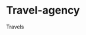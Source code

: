 # Travel-agency
<html lang="en">
<head>
    <meta charset="UTF-8">
    <meta http-equiv="X-UA-Compatible" content="IE=edge">
    <meta name="viewport" content="width=<M>, initial-scale=1.0">
    <title>Document</title>
</head>
<body>
<p>Travels</p>
</body>
</html>
